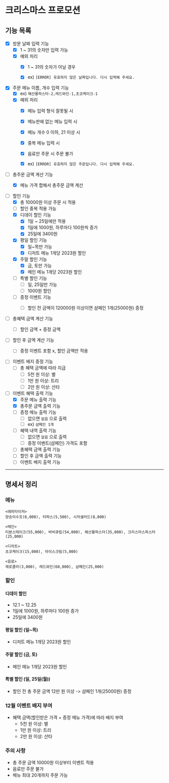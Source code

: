 # 크리스마스 프로모션

## 기능 목록
- [x] 방문 날짜 입력 기능
  - [x] 1 ~ 31의 숫자만 입력 가능
  - [x] 예외 처리
    - [x] 1 ~ 31의 숫자가 아닐 경우
    - [x] ex) `[ERROR] 유효하지 않은 날짜입니다. 다시 입력해 주세요.`


- [x] 주문 메뉴 이름, 개수 입력 기능
  - [x] ex) `해산물파스타-2,레드와인-1,초코케이크-1`
  - [x] 예외 처리
    - [x] 메뉴 입력 형식 잘못될 시 
    - [x] 메뉴판에 없는 메뉴 입력 시
    - [x] 메뉴 개수 0 이하, 21 이상 시
    - [x] 중복 메뉴 입력 시
    - [x] 음료만 주문 시 주문 불가
    - [x] ex) `[ERROR] 유효하지 않은 주문입니다. 다시 입력해 주세요.`


- [ ] 총주문 금액 계산 기능
  - [x] 메뉴 가격 합해서 총주문 금액 계산  


- [ ] 할인 기능
  - [x] 총 10000원 이상 주문 시 적용
  - [ ] 할인 중복 적용 가능
  - [x] 디데이 할인 기능
    - [x] 1일 ~ 25일에만 적용
    - [x] 1일에 1000원, 하루마다 100원씩 증가
    - [x] 25일에 3400원
  - [x] 평일 할인 기능
    - [x] 일~목만 가능
    - [x] 디저트 메뉴 1개당 2023원 할인
  - [x] 주말 할인 기능
    - [x] 금, 토만 가능
    - [x] 메인 메뉴 1개당 2023원 할인
  - [ ] 특별 할인 기능
    - [ ] 일, 25일만 가능
    - [ ] 1000원 할인
  - [ ] 증정 이벤트 기능
    - [ ] 할인 전 금액이 120000원 이상이면 샴페인 1개(25000원) 증정


- [ ] 총혜택 금액 계산 기능
  - [ ] 할인 금액 + 증정 금액  


- [ ] 할인 후 금액 계산 기능
  - [ ] 증정 이벤트 포함 x, 할인 금액만 적용  


- [ ] 이벤트 배지 증정 기능
  - [ ] 총 혜택 금액에 따라 지급
    - [ ] 5천 원 이상: 별
    - [ ] 1만 원 이상: 트리
    - [ ] 2만 원 이상: 산타

- [ ] 이벤트 혜택 출력 기능
  - [x] 주문 메뉴 출력 기능
  - [x] 총주문 금액 출력 기능
  - [ ] 증정 메뉴 출력 기능
    - [ ] 없으면 `없음` 으로 출력
    - [ ] ex) `샴페인 1개`
  - [ ] 혜택 내역 출력 기능
    - [ ] 없으면 `없음` 으로 출력
    - [ ] 증정 이벤트(샴페인) 가격도 포함
  - [ ] 총혜택 금액 출력 기능
  - [ ] 할인 후 금액 출력 기능
  - [ ] 이벤트 배지 출력 기능

---
## 명세서 정리

### 메뉴
```
<애피타이저>
양송이수프(6,000), 타파스(5,500), 시저샐러드(8,000)

<메인>
티본스테이크(55,000), 바비큐립(54,000), 해산물파스타(35,000), 크리스마스파스타(25,000)

<디저트>
초코케이크(15,000), 아이스크림(5,000)

<음료>
제로콜라(3,000), 레드와인(60,000), 샴페인(25,000)
```

### 할인

#### 디데이 할인
- 12.1 ~ 12.25
- 1일에 1000원, 하루마다 100원 증가
- 25일에 3400원

#### 평일 할인 (일~목)
- 디저트 메뉴 1개당 2023원 할인

#### 주말 할인 (금, 토)
- 메인 메뉴 1개당 2023원 할인

#### 특별 할인 (일, 25일(월))
- 할인 전 총 주문 금액 12만 원 이상 -> 샴페인 1개(25000원) 증정

### 12월 이벤트 배지 부여
- 혜택 금액(할인받은 가격 + 증정 메뉴 가격)에 따라 배지 부여
  - 5천 원 이상: 별
  - 1만 원 이상: 트리
  - 2만 원 이상: 산타

### 주의 사항
- 총 주문 금액 10000원 이상부터 이벤트 적용
- 음료만 주문 불가
- 메뉴 최대 20개까지 주문 가능


